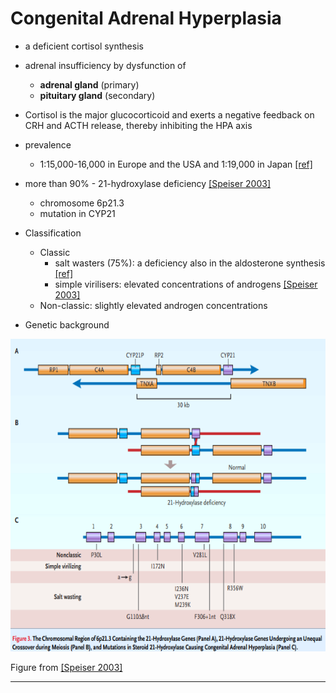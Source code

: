 # Congenital Adrenal Hyperplasia

* a deficient cortisol synthesis
* adrenal insufficiency by dysfunction of 
    + **adrenal gland** (primary) 
    + **pituitary gland** (secondary)
* Cortisol is the major glucocorticoid and exerts a negative feedback on CRH and ACTH release, thereby inhibiting the HPA axis
* prevalence
    + 1:15,000-16,000 in Europe and the USA and 1:19,000 in Japan [[ref]](../articles/2004_vanderKamp.pdf)
* more than 90% - 21-hydroxylase deficiency [[Speiser 2003]](https://doi.org/10.1210%2Fjc.2018-01865)
    + chromosome 6p21.3
    + mutation in CYP21

* Classification 
    + Classic
        - salt wasters (75%):  a deficiency also in the aldosterone synthesis [[ref]](../articles/2000_White.pdf)
        - simple virilisers: elevated concentrations of androgens [[Speiser 2003]](https://doi.org/10.1210%2Fjc.2018-01865)
    + Non-classic: slightly elevated androgen concentrations

* Genetic background 

<center><img src='./screenshots/CAH_mutations.png' height=500></center>

Figure from [[Speiser 2003]](https://doi.org/10.1210%2Fjc.2018-01865)

---

